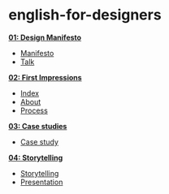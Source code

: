 # english-for-designers

**[01: Design Manifesto](01-design-manifesto)**
- [Manifesto](01-design-manifesto/manifesto.md)
- [Talk](01-design-manifesto/manifesto.pdf)

**[02: First Impressions](02-first-impressions)**
- [Index](02-first-impressions/index.md)
- [About](02-first-impressions/about.md)
- [Process](02-first-impressions/process.md)

**[03: Case studies](03-case-studies)**
- [Case study](03-case-studies/casestudy.md)
  
**[04: Storytelling](04-storytelling)**
- [Storytelling](04-storytelling/storytelling.md)
- [Presentation](storytelling.pdf)



